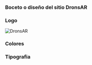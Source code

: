 ### Boceto o diseño del sitio DronsAR

### Logo
![DronsAR](https://github.com/chavow5/Grupo_6_DronsAR/assets/98863759/21014d68-f51e-41e4-8123-73e1f703f726)

### Colores
  
### Tipografia
  
